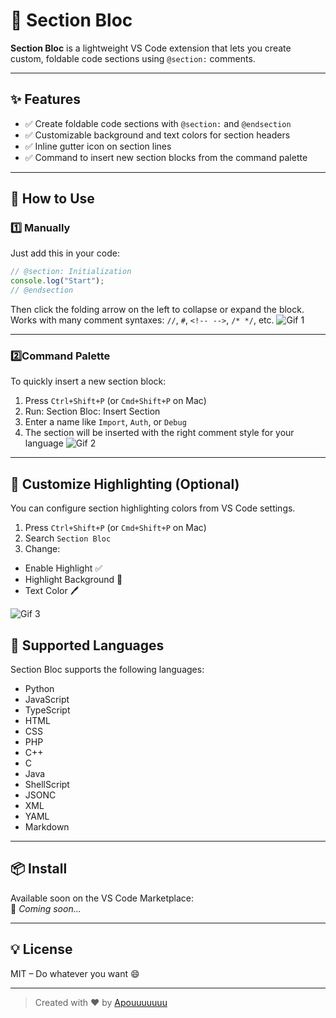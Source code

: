 # 🧩 Section Bloc

**Section Bloc** is a lightweight VS Code extension that lets you create custom, foldable code sections using `@section:` comments.


---

## ✨ Features

- ✅ Create foldable code sections with `@section:` and `@endsection`
- ✅ Customizable background and text colors for section headers
- ✅ Inline gutter icon on section lines
- ✅ Command to insert new section blocks from the command palette

---

## 🚀 How to Use

### 1️⃣ Manually
Just add this in your code:
```ts
// @section: Initialization
console.log("Start");
// @endsection
```
Then click the folding arrow on the left to collapse or expand the block.  
Works with many comment syntaxes: `//`, `#`, `<!-- -->`, `/* */`, etc.
![Gif 1](https://media.discordapp.net/attachments/677252152946851860/1367479364077359215/Gif_1.gif?ex=6814bbe6&is=68136a66&hm=c62703b1d3d3c322ca9a62f1e49787172ccfcb62f2148f7e79c3a06b94259912&=)

---

### 2️⃣Command Palette

To quickly insert a new section block:

1. Press `Ctrl+Shift+P` (or `Cmd+Shift+P` on Mac)
2. Run: Section Bloc: Insert Section
3. Enter a name like `Import`, `Auth`, or `Debug`
4. The section will be inserted with the right comment style for your language
![Gif 2](https://media.discordapp.net/attachments/677252152946851860/1367479363326709830/Gif_2.gif?ex=6814bbe6&is=68136a66&hm=483ed67d04303217554460fd74e6ae9e1d59d1caae58de1b4b002a06189ad391&=)

---

## 🎨 Customize Highlighting (Optional)

You can configure section highlighting colors from VS Code settings.

1. Press `Ctrl+Shift+P` (or `Cmd+Shift+P` on Mac)
2. Search `Section Bloc`
3. Change:
  - Enable Highlight ✅
  - Highlight Background 🎨
  - Text Color 🖊️

![Gif 3](https://media.discordapp.net/attachments/677252152946851860/1367479364727341086/Gif_3.gif?ex=6814bbe7&is=68136a67&hm=85b6a1c93ab1ba45b73d947d4f1396ea3e0ea9c1501b4f26057ef8c77d0ec0de&=)

## 🧠 Supported Languages

Section Bloc supports the following languages:

- Python  
- JavaScript  
- TypeScript  
- HTML  
- CSS  
- PHP  
- C++  
- C  
- Java  
- ShellScript  
- JSONC  
- XML  
- YAML  
- Markdown

---

## 📦 Install

Available soon on the VS Code Marketplace:  
🔗 _Coming soon..._

---

## 💡 License

MIT – Do whatever you want 😄

---

> Created with ❤️ by [Apouuuuuuu](https://github.com/Apouuuuuuu)
